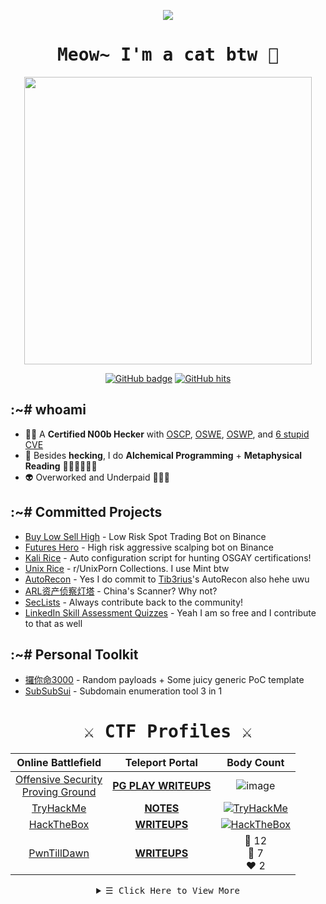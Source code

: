 <p align="center">
  <img src="kitten.png">
</p>

<h1 align="center">
  <samp>
    <b>
      Meow~ I'm a cat btw 🐾
    </b>
  </samp>
</h1>
  
<p align="center">
  <img src = "https://github-readme-stats.vercel.app/api?username=zyairelai&show_icons=true&hide_border=true&theme=graywhite&include_all_commits=true&count_private=true" width = 460>
</p>
<p align="center">
  <a href="https://github.com/zyairelai?tab=repositories" target="_blank">
    <img src="https://img.shields.io/github/followers/zyairelai?color=green&logo=Github" alt="GitHub badge" /></a>
  <a href="https://github.com/zyairelai" target="_blank"><img alt="GitHub hits" src="https://img.shields.io/github/last-commit/zyairelai/zyairelai?label=profile%20updated&style=flat-square"></a>
</p>

## :~# whoami
- 👨‍💻 A **Certified N00b Hecker** with [OSCP](https://www.credential.net/05bad733-22a5-43e8-ba50-6b7b15bd726d), [OSWE](https://www.credential.net/c3839081-e2ca-4049-a59e-b73432bd2c65), [OSWP](https://www.credential.net/158caa78-0c14-4e95-be3f-e1bd1f14e53c), and [6 stupid CVE](https://vuldb.com/?user.67401)
- 🔮 Besides **hecking**, I do **Alchemical Programming** + **Metaphysical Reading** 🌊🌱🔥🧬🧠💼
- 👽 Overworked and Underpaid 🤘🏻😭

## :~# Committed Projects
- [Buy Low Sell High](https://github.com/zyairelai/buy-low-sell-high) - Low Risk Spot Trading Bot on Binance
- [Futures Hero](https://github.com/zyairelai/futures-hero) - High risk aggressive scalping bot on Binance
- [Kali Rice](https://github.com/zyairelai/kali-rice) - Auto configuration script for hunting OSGAY certifications!
- [Unix Rice](https://github.com/zyairelai/unix-rice) - r/UnixPorn Collections. I use Mint btw
- [AutoRecon](https://github.com/Tib3rius/AutoRecon) - Yes I do commit to [Tib3rius](https://github.com/Tib3rius)'s AutoRecon also hehe uwu
- [ARL资产侦察灯塔](https://github.com/zyairelai/ARL) - China's Scanner? Why not?
- [SecLists](https://github.com/danielmiessler/SecLists) - Always contribute back to the community!
- [LinkedIn Skill Assessment Quizzes](https://github.com/zyairelai/linkedin-skill-assessments-quizzes) - Yeah I am so free and I contribute to that as well

## :~# Personal Toolkit
- [攞你命3000](https://github.com/zyairelai/take-your-life-3000) - Random payloads + Some juicy generic PoC template 
- [SubSubSui](https://github.com/zyairelai/subsubsui) - Subdomain enumeration tool 3 in 1
  
<h1 align="center">
  <samp>
    <b>
       ⚔️ CTF Profiles ⚔️
    </b>
  </samp>
</h1>

<div align="center">
  
| Online Battlefield | Teleport Portal | Body Count | 
|:---:|:---:|:---:|
| [Offensive Security <br> Proving Ground](https://www.offensive-security.com/labs/) | [**PG PLAY WRITEUPS**](https://zyaire.notion.site/Proving-Grounds-Play-c1ad519dab414c9e94afcbf446dc1b39) | ![image](https://user-images.githubusercontent.com/49854907/208439295-e132f38b-fc1e-4a24-a654-2750071e8aa7.png) |
| [TryHackMe](https://tryhackme.com/p/Zyaire) | [**NOTES**](https://zyaire.notion.site/TryHackMe-a88bfec02bb8444f9c80a4a2a8c17a93) | <a href="https://tryhackme.com/p/Zyaire"><img src="https://tryhackme-badges.s3.amazonaws.com/Zyaire.png?0" alt="TryHackMe"></a> |
| [HackTheBox](https://app.hackthebox.com/profile/223593) | [**WRITEUPS**](https://zyaire.notion.site/Machines-9af09b80647448bd8a37da871bc7fecf) | <a href="https://www.hackthebox.eu/profile/223593"><img src="http://www.hackthebox.eu/badge/image/223593" alt="HackTheBox"></a> |
| [PwnTillDawn](https://online.pwntilldawn.com/Achievements/3175) | [**WRITEUPS**](https://zyaire.notion.site/PwnTillDawn-ad8f085a4a914bee9c62779d94896698) | 💚 12 <br> 🧡 7 <br> ❤️ 2 |
  
</div>

  <details>
  <summary  align="center">
    <samp align="center">
      &#9776; Click Here to View More
    </samp></summary> 
    
<h1 align="center">
  <samp>
    <b>
      🫵🏻🔞🍆💦😫💖✨ <br>
      心逍遥，行無忌；既潇洒，亦快意。<br>
      身如壬水向东流，志似天风不羁驰；<br>
      纵有世事若浪起，独行江山之外怡。<br>
      问世间何物最贵？唯逍遥。<br>
      🌊🌱🔥🪨💰 <br>
    </b>
  </samp>
</h1>


